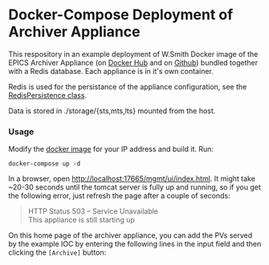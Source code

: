 # Docker-Compose Deployment of Archiver Appliance

This respository in an example deployment of
W.Smith Docker image of the EPICS Archiver Appliance
(on [Docker Hub][] and on [Github][])
bundled together with a Redis database. Each appliance is in it's own container.

Redis is used for the persistance of the appliance configuration,
see the [RedisPersistence class][].

Data is stored in ./storage/{sts,mts,lts} mounted from the host.

### Usage

Modify the [docker image](https://github.com/whs92/docker-archiver-image) for your IP address and build it.
Run:

```
docker-compose up -d
```

In a browser, open <http://localhost:17665/mgmt/ui/index.html>.
It might take ~20-30 seconds until the tomcat server is
fully up and running, so if you get the following error,
just refresh the page after a couple of seconds:

> HTTP Status 503 – Service Unavailable  
> This appliance is still starting up

On this home page of the archiver appliance, you can add the PVs
served by the example IOC by entering the following lines
in the input field and then clicking the `[Archive]` button:

[RedisPersistence class]: https://slacmshankar.github.io/epicsarchiver_docs/api/org/epics/archiverappliance/config/persistence/RedisPersistence.html
[Docker Hub]: https://hub.docker.com/r/pklaus/archiver-appliance
[Github]: https://github.com/pklaus/docker-archiver-appliance
